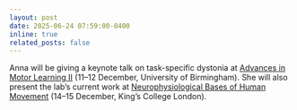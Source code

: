 ```yaml
---
layout: post
date: 2025-06-24 07:59:00-0400
inline: true
related_posts: false
---
```

Anna will be giving a keynote talk on task-specific dystonia at [Advances in Motor Learning II](https://uobevents.eventsair.com/advances-in-motor-learning-ii/) (11–12 December, University of Birmingham). She will also present the lab’s current work at [Neurophysiological Bases of Human Movement](https://www.physoc.org/events/neurophysiological-bases-of-human-movement-2025/) (14–15 December, King’s College London).